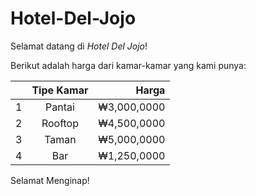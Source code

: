 # Hotel-Del-Jojo

Selamat datang di *Hotel Del Jojo*!

Berikut adalah harga dari kamar-kamar yang kami punya:

|     | Tipe Kamar |     Harga   |
| --- |:----------:| -----------:|
| 1   | Pantai     | ₩3,000,0000 |
| 2   | Rooftop    | ₩4,500,0000 |
| 3   | Taman      | ₩5,000,0000 |
| 4   | Bar        | ₩1,250,0000 |

Selamat Menginap!